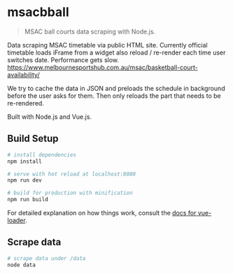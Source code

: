 # msacbball 
> MSAC ball courts data scraping with Node.js.

Data scraping MSAC timetable via public HTML site. Currently official timetable loads iFrame from a widget also reload / re-render each time user switches date. Performance gets slow.
https://www.melbournesportshub.com.au/msac/basketball-court-availability/

We try to cache the data in JSON and preloads the schedule in background before the user asks for them. Then only reloads the part that needs to be re-rendered.

Built with Node.js and Vue.js.

## Build Setup

``` bash
# install dependencies
npm install

# serve with hot reload at localhost:8080
npm run dev

# build for production with minification
npm run build
```

For detailed explanation on how things work, consult the [docs for vue-loader](http://vuejs.github.io/vue-loader).


## Scrape data

``` bash
# scrape data under /data
node data
```

